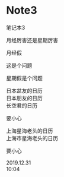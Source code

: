 # Note3
笔记本3


月经厉害还是星期厉害</br>

月经假</br>

这是个问题</br>


星期假是个问题</br>


日本盆友的日历</br>
日本朋友的日历</br>
长空君的日历</br>

要小心</br>

上海星海老头的日历</br>
上海市星海老头的日历</br>

要小心</br>

2019.12.31</br>
10:04</br>
